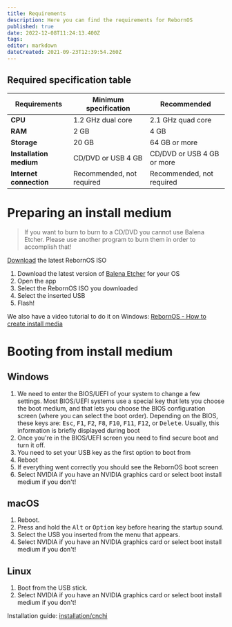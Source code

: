 ```yaml
---
title: Requirements
description: Here you can find the requirements for RebornOS
published: true
date: 2022-12-08T11:24:13.400Z
tags: 
editor: markdown
dateCreated: 2021-09-23T12:39:54.260Z
---
```


## Required specification table

| Requirements | Minimum specification | Recommended |
| --- | --- | --- |
| **CPU** | 1.2 GHz dual core | 2.1 GHz quad core |
| **RAM** | 2 GB | 4 GB |
| **Storage** | 20 GB | 64 GB or more |
| **Installation medium** | CD/DVD or USB 4 GB | CD/DVD or USB 4 GB or more |
| **Internet connection** | Recommended, not required | Recommended, not required |

# Preparing an install medium

> If you want to burn to burn to a CD/DVD you cannot use Balena Etcher. Please use another program to burn them in order to accomplish that!

[Download](https://rebornos.org/download) the latest RebornOS ISO

1.  Download the latest version of [Balena Etcher](https://balena.io/etcher) for your OS
2.  Open the app
3.  Select the RebornOS ISO you downloaded
4.  Select the inserted USB
5.  Flash!

We also have a video tutorial to do it on Windows: [RebornOS - How to create install media](https://youtube.com/watch?v=xyKsJ-5MkKw)

# Booting from install medium

## Windows

1.  We need to enter the BIOS/UEFI of your system to change a few settings. Most BIOS/UEFI systems use a special key that lets you choose the boot medium, and that lets you choose the BIOS configuration screen (where you can select the boot order). Depending on the BIOS, these keys are: <kbd>Esc</kbd>, <kbd>F1</kbd>, <kbd>F2</kbd>, <kbd>F8</kbd>, <kbd>F10</kbd>, <kbd>F11</kbd>, <kbd>F12</kbd>, or <kbd>Delete</kbd>. Usually, this information is briefly displayed during boot
2.  Once you're in the BIOS/UEFI screen you need to find secure boot and turn it off.
3.  You need to set your USB key as the first option to boot from
4.  Reboot
5.  If everything went correctly you should see the RebornOS boot screen
6.  Select NVIDIA if you have an NVIDIA graphics card or select boot install medium if you don't!

## macOS

1.  Reboot.
2.  Press and hold the <kbd>Alt</kbd> or <kbd>Option</kbd> key before hearing the startup sound.
3.  Select the USB you inserted from the menu that appears.
4.  Select NVIDIA if you have an NVIDIA graphics card or select boot install medium if you don't!

## Linux

1.  Boot from the USB stick.
2.  Select NVIDIA if you have an NVIDIA graphics card or select boot install medium if you don't!

Installation guide: [installation/cnchi](/en/installation/cnchi)